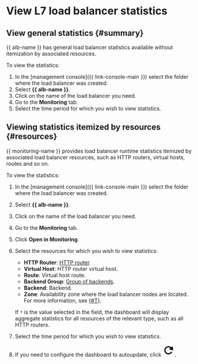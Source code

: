 # View L7 load balancer statistics

## View general statistics {#summary}

{{ alb-name }} has general load balancer statistics available without itemization by associated resources.

To view the statistics:

1. In the [management console]({{ link-console-main }}) select the folder where the load balancer was created.
1. Select **{{ alb-name }}**.
1. Click on the name of the load balancer you need.
1. Go to the **Monitoring** tab.
1. Select the time period for which you wish to view statistics.

## Viewing statistics itemized by resources {#resources}

{{ monitoring-name }} provides load balancer runtime statistics itemized by associated load balancer resources, such as HTTP routers, virtual hosts, routes and so on.

To view the statistics:

1. In the [management console]({{ link-console-main }}) select the folder where the load balancer was created.

1. Select **{{ alb-name }}**.

1. Click on the name of the load balancer you need.

1. Go to the **Monitoring** tab.

1. Click **Open in Monitoring**.

1. Select the resources for which you wish to view statistics:
   * **HTTP Router**: [HTTP router](../concepts/http-router.md).
   * **Virtual Host**: HTTP router virtual host.
   * **Route**: Virtual host route.
   * **Backend Group**: [Group of backends](../concepts/backend-group.md).
   * **Backend**: Backend.
   * **Zone**: Availability zone where the load balancer nodes are located. For more information, see [{#T}](../concepts/application-load-balancer.md#lb-location).

   If `*` is the value selected in the field, the dashboard will display aggregate statistics for all resources of the relevant type, such as all HTTP routers.

1. Select the time period for which you wish to view statistics.

1. If you need to configure the dashboard to autoupdate, click ![](../../_assets/monitoring/autorefresh.svg).